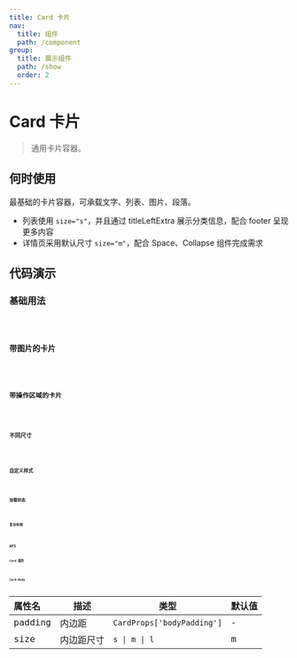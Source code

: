 ```yaml
---
title: Card 卡片
nav:
  title: 组件
  path: /component
group:
  title: 展示组件
  path: /show
  order: 2
---
```


# Card 卡片

> 通用卡片容器。

## 何时使用

最基础的卡片容器，可承载文字、列表、图片、段落。

- 列表使用 `size="s"`，并且通过 titleLeftExtra 展示分类信息，配合 footer 呈现更多内容
- 详情页采用默认尺寸 `size="m"`，配合 Space、Collapse 组件完成需求

## 代码演示

### 基础用法
<code src="./__fixtures__/basicUsage.tsx" />

### 带图片的卡片
<code src="./__fixtures__/imageCardDemo.tsx" />

### 带操作区域的卡片
<code src="./__fixtures__/actionCardDemo.tsx" />

### 不同尺寸
<code src="./__fixtures__/sizeDemo.tsx" />

### 自定义样式
<code src="./__fixtures__/customStyleDemo.tsx" />

### 加载状态
<code src="./__fixtures__/loadingDemo.tsx" />

### 复杂布局
<code src="./__fixtures__/complexLayoutDemo.tsx" />

## API

### Card 属性

<API src="./Card.tsx" hideTitle></API>

### Card.Body

| 属性名  | 描述   | 类型                       | 默认值 |
| :------ | ------ | -------------------------- | ------ | 
| padding | 内边距 | `CardProps['bodyPadding']` | -      | 
| size    | 内边距尺寸 | `s \| m \| l` | m      |

